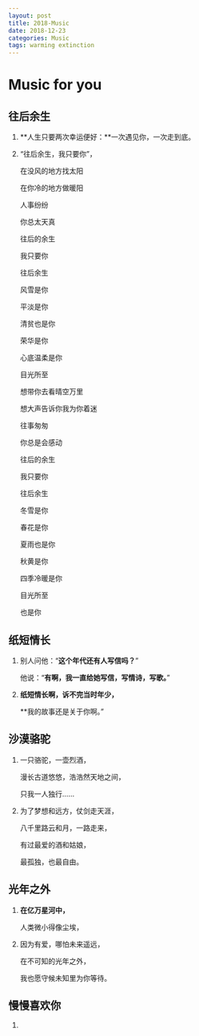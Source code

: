 ```yaml
---
layout: post
title: 2018-Music
date: 2018-12-23
categories: Music
tags: warming extinction 
---
```


# Music for you

## 往后余生

1. **人生只要两次幸运便好：**一次遇见你，一次走到底。

2. “往后余生，我只要你”，

   在没风的地方找太阳

   在你冷的地方做暖阳

   人事纷纷

   你总太天真

   往后的余生

   我只要你

   往后余生

   风雪是你

   平淡是你

   清贫也是你

   荣华是你

   心底温柔是你

   目光所至

   想带你去看晴空万里

   想大声告诉你我为你着迷

   往事匆匆

   你总是会感动

   往后的余生

   我只要你

   往后余生

   冬雪是你

   春花是你

   夏雨也是你

   秋黄是你

   四季冷暖是你

   目光所至

   也是你

## 纸短情长

1. 别人问他：“**这个年代还有人写信吗？**”

   他说：“**有啊，我一直给她写信，写情诗，写歌。**”

2. **纸短情长啊，诉不完当时年少，**

   **我的故事还是关于你啊。”

## 沙漠骆驼

1. 一只骆驼，一壶烈酒，

   漫长古道悠悠，浩浩然天地之间，

   只我一人独行……

2. 为了梦想和远方，仗剑走天涯，

   八千里路云和月，一路走来，

   有过最爱的酒和姑娘，

   最孤独，也最自由。

## 光年之外

1. **在亿万星河中，**

   人类微小得像尘埃，

2. 因为有爱，哪怕未来遥远，

   在不可知的光年之外，

   我也愿守候未知里为你等待。

## 慢慢喜欢你

1. 